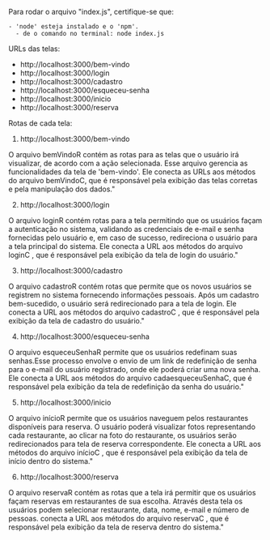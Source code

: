 Para rodar o arquivo "index.js", certifique-se que:

  	- 'node' esteja instalado e o 'npm'.
	  - de o comando no terminal: node index.js

URLs das telas:

 - http://localhost:3000/bem-vindo
 - http://localhost:3000/login
 - http://localhost:3000/cadastro
 - http://localhost:3000/esqueceu-senha
 - http://localhost:3000/inicio
 - http://localhost:3000/reserva

 
 Rotas de cada tela:
 
 1) http://localhost:3000/bem-vindo 

O arquivo bemVindoR contém as rotas para as telas que o usuário irá visualizar, de acordo com a ação selecionada. Esse arquivo gerencia as funcionalidades da tela de 'bem-vindo'. Ele conecta as URLs aos métodos do arquivo bemVindoC, que é responsável pela exibição das telas corretas e pela manipulação dos dados."



2) http://localhost:3000/login

O arquivo loginR contém rotas para a tela permitindo que os usuários façam a autenticação no sistema, validando as credenciais de e-mail e senha fornecidas pelo usuário e, em caso de sucesso, redireciona o usuário para a tela principal do sistema. Ele conecta a URL aos métodos do arquivo loginC , que é responsável pela exibição da tela de login do usuário."



3) http://localhost:3000/cadastro

O arquivo cadastroR contém rotas que permite que os novos usuários se registrem no sistema fornecendo informações pessoais. Após um cadastro bem-sucedido, o usuário será redirecionado para a tela de login. Ele conecta a URL aos métodos do arquivo cadastroC , que é responsável pela exibição da tela de cadastro do usuário."



4) http://localhost:3000/esqueceu-senha

O arquivo esqueceuSenhaR permite que os usuários redefinam suas senhas.Esse processo envolve o envio de um link de redefinição de senha para o e-mail do usuário registrado, onde ele poderá criar uma nova senha. Ele conecta a URL aos métodos do arquivo cadaesqueceuSenhaC, que é responsável pela exibição da tela de redefinição da senha do usuário."



5) http://localhost:3000/inicio

O arquivo inícioR permite que os usuários naveguem pelos restaurantes disponíveis para reserva. O usuário poderá visualizar fotos representando cada restaurante, ao clicar na foto do restaurante, os usuários serão redirecionados para tela de reserva correspondente. Ele conecta a URL aos métodos do arquivo inícioC , que é responsável pela exibição da tela de início dentro do sistema."



6) http://localhost:3000/reserva

O arquivo reservaR contém as rotas que a tela irá permitir que os usuários façam reservas em restaurantes de sua escolha. Através desta tela os usuários podem selecionar  restaurante, data, nome, e-mail e número de pessoas. conecta a URL aos métodos do arquivo reservaC , que é responsável pela exibição da tela de reserva dentro do sistema."






